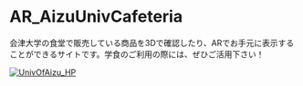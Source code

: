 # AR_AizuUnivCafeteria
会津大学の食堂で販売している商品を3Dで確認したり、ARでお手元に表示することができるサイトです。学食のご利用の際には、ぜひご活用下さい！

[![UnivOfAizu_HP](https://user-images.githubusercontent.com/69253001/215060803-6fc2c9a5-f281-447c-879f-81c7a709e73f.png)](https://univ-of-aizu-3d-cafeteria-menu.netlify.app/)
